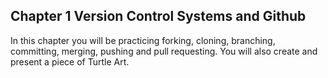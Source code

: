 <H2>Chapter 1 Version Control Systems and Github</H2>



In this chapter you will be practicing forking, cloning, branching, committing, merging, pushing and pull requesting. You will also create and present a piece of Turtle Art.

  </ol>
